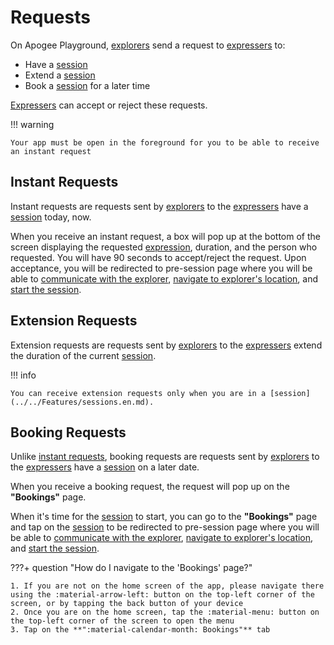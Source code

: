 # Requests

On Apogee Playground, [explorers](../../Features/user_modes.en.md#explorer) send a request to [expressers](../../Features/user_modes.en.md#expressers) to:

- Have a [session](../../Features/sessions.en.md)
- Extend a [session](../../Features/sessions.en.md)
- Book a [session](../../Features/sessions.en.md) for a later time

[Expressers](../../Features/user_modes.en.md#expressers) can accept or reject these requests.

!!! warning

    Your app must be open in the foreground for you to be able to receive an instant request

## Instant Requests

Instant requests are requests sent by [explorers](../../Features/user_modes.en.md#explorer) to the [expressers](../../Features/user_modes.en.md#expresser) have a [session](../../Features/sessions.en.md) today, now.

When you receive an instant request, a box will pop up at the bottom of the screen displaying the requested [expression](expressions.en.md), duration, and the person who requested. You will have 90 seconds to accept/reject the request. Upon acceptance, you will be redirected to pre-session page where you will be able to [communicate with the explorer](having_session.en.md#communicating), [navigate to explorer's location](having_session.en.md#navigating), and [start the session](having_session.en.md#starting-a-session).

## Extension Requests

Extension requests are requests sent by [explorers](../../Features/user_modes.en.md#explorer) to the [expressers](../../Features/user_modes.en.md#expresser) extend the duration of the current [session](../../Features/sessions.en.md).

!!! info

    You can receive extension requests only when you are in a [session](../../Features/sessions.en.md).

## Booking Requests

Unlike [instant requests](#instant-requests), booking requests are requests sent by [explorers](../../Features/user_modes.en.md#explorer) to the [expressers](../../Features/user_modes.en.md#expresser) have a [session](../../Features/sessions.en.md) on a later date.

When you receive a booking request, the request will pop up on the **"Bookings"** page.

When it's time for the [session](../../Features/sessions.en.md) to start, you can go to the **"Bookings"** page and tap on the [session](../../Features/sessions.en.md) to be redirected to pre-session page where you will be able to [communicate with the explorer](having_session.en.md#communicating), [navigate to explorer's location](having_session.en.md#navigating), and [start the session](having_session.en.md#starting-the-session).

???+ question "How do I navigate to the 'Bookings' page?"

    1. If you are not on the home screen of the app, please navigate there using the :material-arrow-left: button on the top-left corner of the screen, or by tapping the back button of your device
    2. Once you are on the home screen, tap the :material-menu: button on the top-left corner of the screen to open the menu
    3. Tap on the **":material-calendar-month: Bookings"** tab
